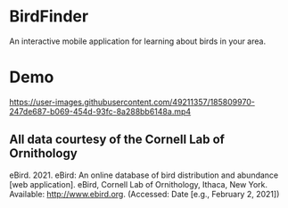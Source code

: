 # BirdFinder
An interactive mobile application for learning about birds in your area.


# Demo 
https://user-images.githubusercontent.com/49211357/185809970-247de687-b069-454d-93fc-8a288bb6148a.mp4





## All data courtesy of the Cornell Lab of Ornithology
eBird. 2021. eBird: An online database of bird distribution and abundance [web application]. eBird, Cornell Lab of Ornithology, Ithaca, New York. Available: http://www.ebird.org. (Accessed: Date [e.g., February 2, 2021])
